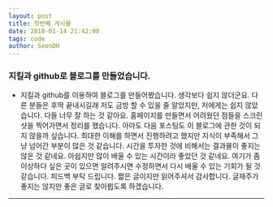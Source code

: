 ```yaml
---
layout: post
title: 첫번째 게시물
date: 2018-01-14 21:42:00
tags: code
author: SeonDH
---
```


### 지킬과 github로 블로그를 만들었습니다.

* 지킬과 github를 이용하여 블로그를 만들어봤습니다. 생각보다 쉽지 않더군요. 다른 분들은 후딱 끝내시길래 저도 금방 할 수 있을 줄 알았지만, 저에게는 쉽지 않았습니다. 다들 너무 잘 하는 것 같아요.
홈페이지를 만들면서 어려웠던 점들을 스크린 샷을 찍어가면서 정리를 했습니다. 아마도 다음 포스팅도 이 블로그에 관한 것이 되지 않을까 싶습니다. 최대한 이해를 하면서 진행하려고 했지만 지식이 부족해서 그냥 넘어간 부분이 많은 것 같습니다. 시간을 투자한 것에 비해서는 결과물이 좋지는 않은 것 같네요. 아쉽지만 많이 배울 수 있는 시간이라 좋았던 것 같네요. 여기가 좀 이상하다 싶은 곳이 있으면 알려주시면 수정하면서 다시 배울 수 있는 기회가 될 것 같습니다. 피드백 부탁 드립니다.
짧은 글이지만 읽어주셔서 감사합니다. 글재주가 좋지는 않지만 좋은 글로 찾아뵙도록 하겠습니다.

<hr />

